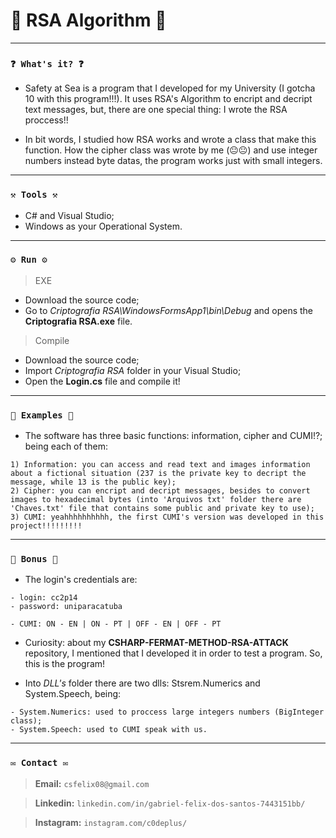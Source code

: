 # 🌟 RSA Algorithm 🌟

----
### `❓ What's it? ❓`

* Safety at Sea is a program that I developed for my University (I gotcha 10 with this program!!!). It uses RSA's Algorithm to encript and decript text messages, but, there are one special thing: I wrote the RSA proccess!!

* In bit words, I studied how RSA works and wrote a class that make this function. How the cipher class was wrote by me (😐😐) and use integer numbers instead byte datas, the program works just with small integers.


----
### `⚒️ Tools ⚒️`

* C# and Visual Studio;
* Windows as your Operational System.

----
### `⚙️ Run ⚙️`

> EXE

* Download the source code;
* Go to *Criptografia RSA\WindowsFormsApp1\bin\Debug* and opens the **Criptografia RSA.exe** file.

> Compile

* Download the source code;
* Import *Criptografia RSA* folder in your Visual Studio;
* Open the **Login.cs** file and compile it!

----
### `📝 Examples 📝`

* The software has three basic functions: information, cipher and CUMI!?; being each of them:

```
1) Information: you can access and read text and images information about a fictional situation (237 is the private key to decript the message, while 13 is the public key);
2) Cipher: you can encript and decript messages, besides to convert images to hexadecimal bytes (into 'Arquivos txt' folder there are 'Chaves.txt' file that contains some public and private key to use);
3) CUMI: yeahhhhhhhhhh, the first CUMI's version was developed in this project!!!!!!!!!
```

----
### `🎁 Bonus 🎁`

* The login's credentials are:

```
- login: cc2p14
- password: uniparacatuba

- CUMI: ON - EN | ON - PT | OFF - EN | OFF - PT
```

* Curiosity: about my **CSHARP-FERMAT-METHOD-RSA-ATTACK** repository, I mentioned that I developed it in order to test a program. So, this is the program!

* Into *DLL's* folder there are two dlls: Stsrem.Numerics and System.Speech, being:

```
- System.Numerics: used to proccess large integers numbers (BigInteger class);
- System.Speech: used to CUMI speak with us.
```

----
### `✉️ Contact ✉️`

> **Email:** `csfelix08@gmail.com`

> **Linkedin:** `linkedin.com/in/gabriel-felix-dos-santos-7443151bb/`

> **Instagram:** `instagram.com/c0deplus/`
